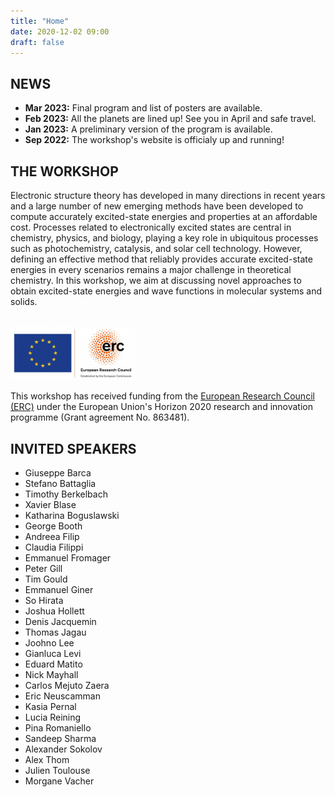 ```yaml
---
title: "Home"
date: 2020-12-02 09:00
draft: false
---
```


## NEWS

* **Mar 2023:** Final program and list of posters are available.
* **Feb 2023:** All the planets are lined up! See you in April and safe travel.
* **Jan 2023:** A preliminary version of the program is available.
* **Sep 2022:** The workshop's website is officialy up and running!

## THE WORKSHOP

Electronic structure theory has developed in many directions in recent years and a large number of new emerging methods have been developed to compute accurately excited-state energies and properties at an affordable cost.
Processes related to electronically excited states are central in chemistry, physics, and biology, playing a key role in ubiquitous processes such as photochemistry, catalysis, and solar cell technology. However, defining an effective method that reliably provides accurate excited-state energies in every scenarios remains a major challenge in theoretical chemistry. In this workshop, we aim at discussing novel approaches to obtain excited-state energies and wave functions in molecular systems and solids. 
<br><br>

<img src="img/ERC.png" width="200">

This workshop has received funding from the [European Research Council (ERC)](https://erc.europa.eu)
under the European Union's Horizon 2020 research and innovation programme (Grant agreement No. 863481).


## INVITED SPEAKERS

* Giuseppe Barca 
* Stefano Battaglia 
* Timothy Berkelbach
* Xavier Blase 
* Katharina Boguslawski 
* George Booth
* Andreea Filip
* Claudia Filippi 
* Emmanuel Fromager 
* Peter Gill 
* Tim Gould
* Emmanuel Giner 
* So Hirata 
* Joshua Hollett 
* Denis Jacquemin 
* Thomas Jagau 
* Joohno Lee 
* Gianluca Levi 
* Eduard Matito 
* Nick Mayhall 
* Carlos Mejuto Zaera
* Eric Neuscamman
* Kasia Pernal 
* Lucia Reining 
* Pina Romaniello 
* Sandeep Sharma 
* Alexander Sokolov 
* Alex Thom 
* Julien Toulouse 
* Morgane Vacher 

